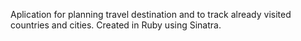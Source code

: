 Aplication for planning travel destination and to track already visited countries and cities. Created in Ruby using Sinatra.
